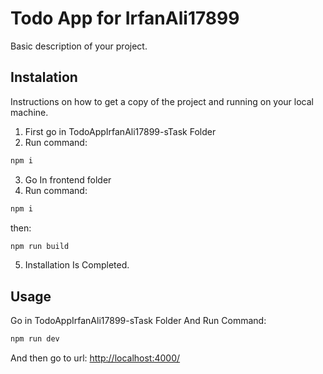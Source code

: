 # Todo App for IrfanAli17899

Basic description of your project.

## Instalation

Instructions on how to get a copy of the project and running on your local machine.

1. First go in TodoAppIrfanAli17899-sTask Folder
2. Run command:

```bash
npm i
```
3. Go In frontend folder
4. Run command:
```bash
npm i
```
then:
```bash
npm run build
```
5. Installation Is Completed.
## Usage

Go in TodoAppIrfanAli17899-sTask Folder And Run Command:

```bash
npm run dev
```
And then go to url:
[http://localhost:4000/](http://localhost:4000/)
